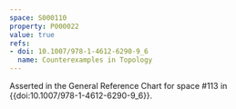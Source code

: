 ```yaml
---
space: S000110
property: P000022
value: true
refs:
- doi: 10.1007/978-1-4612-6290-9_6
  name: Counterexamples in Topology
---
```


Asserted in the General Reference Chart for space #113 in
{{doi:10.1007/978-1-4612-6290-9_6}}.
